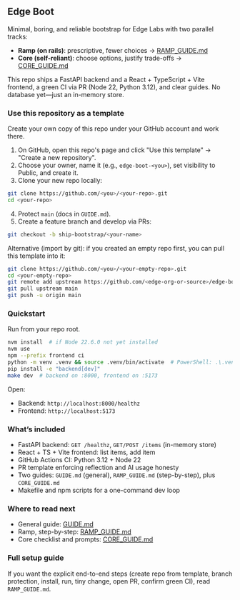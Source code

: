 ## Edge Boot

Minimal, boring, and reliable bootstrap for Edge Labs with two parallel tracks:

- **Ramp (on rails)**: prescriptive, fewer choices → [RAMP_GUIDE.md](RAMP_GUIDE.md)
- **Core (self-reliant)**: choose options, justify trade-offs → [CORE_GUIDE.md](CORE_GUIDE.md)

This repo ships a FastAPI backend and a React + TypeScript + Vite frontend, a green CI via PR (Node 22, Python 3.12), and clear guides. No database yet—just an in-memory store.

### Use this repository as a template

Create your own copy of this repo under your GitHub account and work there.

1) On GitHub, open this repo's page and click "Use this template" → "Create a new repository".
2) Choose your owner, name it (e.g., `edge-boot-<you>`), set visibility to Public, and create it.
3) Clone your new repo locally:

```bash
git clone https://github.com/<you>/<your-repo>.git
cd <your-repo>
```

4) Protect `main` (docs in `GUIDE.md`).
5) Create a feature branch and develop via PRs:

```bash
git checkout -b ship-bootstrap/<your-name>
```

Alternative (import by git): if you created an empty repo first, you can pull this template into it:

```bash
git clone https://github.com/<you>/<your-empty-repo>.git
cd <your-empty-repo>
git remote add upstream https://github.com/<edge-org-or-source>/edge-boot.git
git pull upstream main
git push -u origin main
```

### Quickstart

Run from your repo root.

```bash
nvm install  # if Node 22.6.0 not yet installed
nvm use
npm --prefix frontend ci
python -m venv .venv && source .venv/bin/activate  # PowerShell: .\.venv\Scripts\Activate.ps1
pip install -e "backend[dev]"
make dev  # backend on :8000, frontend on :5173
```

Open:

- Backend: `http://localhost:8000/healthz`
- Frontend: `http://localhost:5173`

### What’s included

- FastAPI backend: `GET /healthz`, `GET/POST /items` (in-memory store)
- React + TS + Vite frontend: list items, add item
- GitHub Actions CI: Python 3.12 + Node 22
- PR template enforcing reflection and AI usage honesty
- Two guides: `GUIDE.md` (general), `RAMP_GUIDE.md` (step-by-step), plus `CORE_GUIDE.md`
- Makefile and npm scripts for a one-command dev loop

### Where to read next

- General guide: [GUIDE.md](GUIDE.md)
- Ramp, step-by-step: [RAMP_GUIDE.md](RAMP_GUIDE.md)
- Core checklist and prompts: [CORE_GUIDE.md](CORE_GUIDE.md)

### Full setup guide

If you want the explicit end-to-end steps (create repo from template, branch protection, install, run, tiny change, open PR, confirm green CI), read `RAMP_GUIDE.md`.


